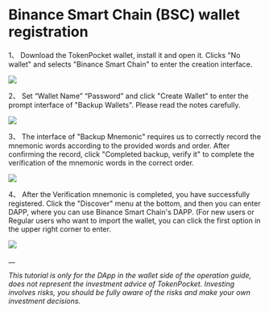 # Binance Smart Chain (BSC) wallet registration



1、   Download the TokenPocket wallet, install it and open it. Clicks "No wallet" and selects "Binance Smart Chain" to enter the creation interface.

![](https://tp-statics.tokenpocket.pro/token/tokenpocket-1617371623391.jpg)

2、 Set “Wallet Name” “Password” and click "Create Wallet" to enter the prompt interface of "Backup Wallets". Please read the notes carefully.

![](https://tp-statics.tokenpocket.pro/token/tokenpocket-1617371666330.jpg)

3、 The interface of "Backup Mnemonic" requires us to correctly record the mnemonic words according to the provided words and order. After confirming the record, click "Completed backup, verify it" to complete the verification of the mnemonic words in the correct order.

![](https://tp-statics.tokenpocket.pro/token/tokenpocket-1617371882494.jpg)

4、 After the Verification mnemonic is completed, you have successfully registered. Click the "Discover" menu at the bottom, and then you can enter DAPP, where you can use Binance Smart Chain's DAPP. (For new users or Regular users who want to import the wallet, you can click the first option in the upper right corner to enter.

![](https://tp-statics.tokenpocket.pro/token/tokenpocket-1617371927941.jpg)

__

_This tutorial is only for the DApp in the wallet side of the operation guide, does not represent the investment advice of TokenPocket. Investing involves risks, you should be fully aware of the risks and make your own investment decisions._
